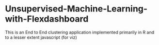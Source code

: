 # Unsupervised-Machine-Learning-with-Flexdashboard
This is an End to End clustering application implemented primarily in R and to a lesser extent javascript (for viz)
